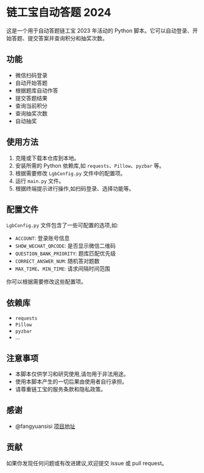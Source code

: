 # 链工宝自动答题 2024

这是一个用于自动答题链工宝 2023 年活动的 Python 脚本。它可以自动登录、开始答题、提交答案并查询积分和抽奖次数。

## 功能

- 微信扫码登录
- 自动开始答题
- 根据题库自动作答
- 提交答题结果
- 查询当前积分
- 查询抽奖次数
- 自动抽奖

## 使用方法

1. 克隆或下载本仓库到本地。
2. 安装所需的 Python 依赖库,如 `requests`、`Pillow`、`pyzbar` 等。
3. 根据需要修改 `LgbConfig.py` 文件中的配置项。
4. 运行 `main.py` 文件。
5. 根据终端提示进行操作,如扫码登录、选择功能等。

## 配置文件

`LgbConfig.py` 文件包含了一些可配置的选项,如:

- `ACCOUNT`: 登录账号信息
- `SHOW_WECHAT_QRCODE`: 是否显示微信二维码
- `QUESTION_BANK_PRIORITY`: 题库匹配优先级
- `CORRECT_ANSWER_NUM`: 随机答对题数
- `MAX_TIME`、`MIN_TIME`: 请求间隔时间范围

你可以根据需要修改这些配置项。

## 依赖库

- `requests`
- `Pillow`
- `pyzbar`
- ...

## 注意事项

- 本脚本仅供学习和研究使用,请勿用于非法用途。
- 使用本脚本产生的一切后果由使用者自行承担。
- 请尊重链工宝的服务条款和隐私政策。


## 感谢

- @fangyuansisi
<a href="https://github.com/fangyuansisi/liangongbao_help">项目地址</a>
## 贡献

如果你发现任何问题或有改进建议,欢迎提交 issue 或 pull request。

